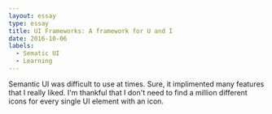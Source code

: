 ```yaml
---
layout: essay
type: essay
title: UI Frameworks: A framework for U and I
date: 2016-10-06
labels:
  - Sematic UI
  - Learning
---
```


Semantic UI was difficult to use at times. Sure, it implimented many features that I really liked. I'm thankful that I don't need to find a million different icons for every single UI element with an icon.

